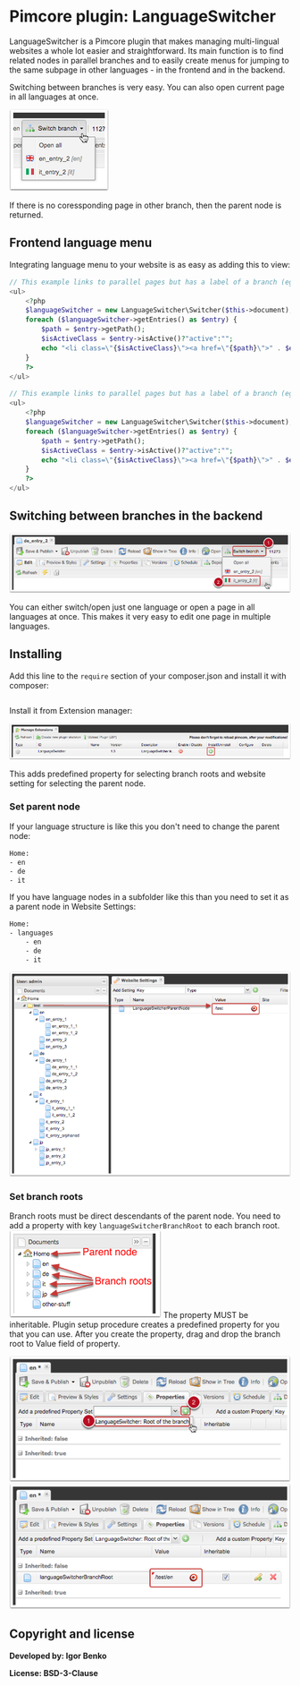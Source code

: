 # Pimcore plugin: LanguageSwitcher

LanguageSwitcher is a Pimcore plugin that makes managing multi-lingual websites a whole lot easier and straightforward. Its main function is to find related nodes in parallel branches and to easily create menus for jumping to the same subpage in other languages - in the frontend and in the backend.

Switching between branches is very easy. You can also open current page in all languages at once.

![Switching between branches](readme/switch-branch-1.png)

If there is no coressponding page in other branch, then the parent node is returned.

## Frontend language menu

Integrating language menu to your website is as easy as adding this to view:

```php
// This example links to parallel pages but has a label of a branch (eg. En, It, De, Ja)
<ul>
    <?php
    $languageSwitcher = new LanguageSwitcher\Switcher($this->document);
    foreach ($languageSwitcher->getEntries() as $entry) {
        $path = $entry->getPath();
        $isActiveClass = $entry->isActive()?"active":"";
        echo "<li class=\"{$isActiveClass}\"><a href=\"{$path}\">" . $entry->getBranchLabel() . "</a></li>";
    }
    ?>
</ul>
```

```php
// This example links to parallel pages but has a label of a branch (eg. En, It, De, Ja)
<ul>
    <?php
    $languageSwitcher = new LanguageSwitcher\Switcher($this->document);
    foreach ($languageSwitcher->getEntries() as $entry) {
        $path = $entry->getPath();
        $isActiveClass = $entry->isActive()?"active":"";
        echo "<li class=\"{$isActiveClass}\"><a href=\"{$path}\">" . $entry->geLabel() . "</a></li>";
    }
    ?>
</ul>
```

## Switching between branches in the backend
![Switching between branches](readme/switch-branch-2.png)

You can either switch/open just one language or open a page in all languages at once. This makes it very easy to edit one page in multiple languages.

## Installing
Add this line to the ```require``` section of your composer.json and install it with composer:
```
```

Install it from Extension manager:

![Installing language switcher](readme/installing-language-switcher.png)

This adds predefined property for selecting branch roots and website setting for selecting the parent node.

### Set parent node
If your language structure is like this you don't need to change the parent node:
```
Home:
- en
- de
- it
```

If you have language nodes in a subfolder like this than you need to set it as a parent node in Website Settings:
```
Home:
- languages
    - en
    - de
    - it
```
![Set parent node](readme/set-switcher-parent-node.png)

### Set branch roots
Branch roots must be direct descendants of the parent node. You need to add a property with key ```languageSwitcherBranchRoot``` to each branch root. 
![Branch roots](readme/parent-node---branch-roots.png)
The property MUST be inheritable. Plugin setup procedure creates a predefined property for you that you can use.
After you create the property, drag and drop the branch root to Value field of property.

![Set branch roots 1](readme/set-branch-roots-1.png)
![Set branch roots 2](readme/set-branch-roots-2.png)


## Copyright and license
**Developed by: Igor Benko**

**License: BSD-3-Clause**
